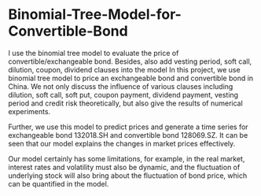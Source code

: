 # Binomial-Tree-Model-for-Convertible-Bond
I use the binomial tree model to evaluate the price of convertible/exchangeable bond. Besides, also add vesting period, soft call, dilution, coupon, dividend clauses into the model
In this project, we use binomial tree model to price an exchangeable bond and convertible bond in China. We not only discuss the influence of various clauses including dilution, soft call, soft put, coupon payment, dividend payment, vesting period and credit risk theoretically, but also give the results of numerical experiments. 

Further, we use this model to predict prices and generate a time series for exchangeable bond 132018.SH and convertible bond 128069.SZ. It can be seen that our model explains the changes in market prices effectively. 

Our model certainly has some limitations, for example, in the real market, interest rates and volatility must also be dynamic, and the fluctuation of underlying stock will also bring about the fluctuation of bond price, which can be quantified in the model. 
